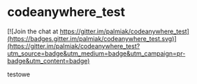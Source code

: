 codeanywhere_test
=================

[![Join the chat at https://gitter.im/palmiak/codeanywhere_test](https://badges.gitter.im/palmiak/codeanywhere_test.svg)](https://gitter.im/palmiak/codeanywhere_test?utm_source=badge&utm_medium=badge&utm_campaign=pr-badge&utm_content=badge)

testowe